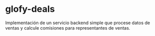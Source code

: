 # glofy-deals
Implementación de un servicio backend simple que procese datos de ventas y calcule comisiones para representantes de ventas.
